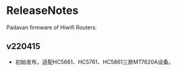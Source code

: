 # ReleaseNotes

Padavan firmware of Hiwifi Routers.

## v220415

- 初始发布，适配HC5661、HC5761、HC5861三款MT7620A设备。
